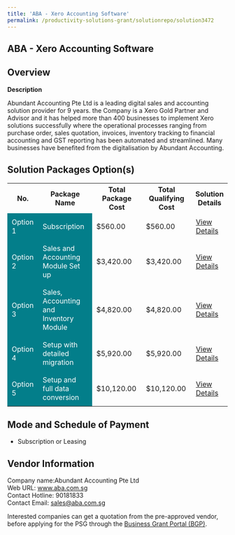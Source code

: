 ```yaml
---
title: 'ABA - Xero Accounting Software'
permalink: /productivity-solutions-grant/solutionrepo/solution3472
---
```


## ABA - Xero Accounting Software

## Overview

**Description**

Abundant Accounting Pte Ltd is a leading digital sales and accounting solution provider for 9 years. the Company is a Xero Gold Partner and Advisor and it has helped more than 400 businesses to implement Xero solutions successfully where the operational processes ranging from purchase order, sales quotation, invoices, inventory tracking to financial accounting and GST reporting has been automated and streamlined. Many businesses have benefited from the digitalisation by Abundant Accounting.

## Solution Packages Option(s)

<table>
<tr>
<th><b>No.</b></th>
<th><b>Package Name</b></th>
<th><b>Total Package Cost</b></th>
<th><b>Total Qualifying Cost</b></th>
<th><b>Solution Details</b></th>
</tr>
<tr>
<td style='padding: 10px; background-color: #037E8A; color: #FFFFFF;'>Option 1</td>
<td style='padding: 10px; background-color: #037E8A; color: #FFFFFF;'>Subscription </td>
<td style='padding: 10px;'>$560.00</td>
<td style='padding: 10px;'>$560.00</td>
<td style='padding: 10px;'><a href='https://www.gobusiness.gov.sg/images/psg/Abundant_Accounting_Desensitised_Annex_3_Part_1.pdf' target='_blank'>View Details</a></td>
</tr>
<tr>
<td style='padding: 10px; background-color: #037E8A; color: #FFFFFF;'>Option 2</td>
<td style='padding: 10px; background-color: #037E8A; color: #FFFFFF;'>Sales and Accounting Module Set up </td>
<td style='padding: 10px;'>$3,420.00</td>
<td style='padding: 10px;'>$3,420.00</td>
<td style='padding: 10px;'><a href='https://www.gobusiness.gov.sg/images/psg/Abundant_Accounting_Desensitised_Annex_3_Part_2.pdf' target='_blank'>View Details</a></td>
</tr>
<tr>
<td style='padding: 10px; background-color: #037E8A; color: #FFFFFF;'>Option 3</td>
<td style='padding: 10px; background-color: #037E8A; color: #FFFFFF;'>Sales, Accounting and Inventory Module</td>
<td style='padding: 10px;'>$4,820.00</td>
<td style='padding: 10px;'>$4,820.00</td>
<td style='padding: 10px;'><a href='https://www.gobusiness.gov.sg/images/psg/Abundant_Accounting_Desensitised_Annex_3_Part_3.pdf' target='_blank'>View Details</a></td>
</tr>
<tr>
<td style='padding: 10px; background-color: #037E8A; color: #FFFFFF;'>Option 4</td>
<td style='padding: 10px; background-color: #037E8A; color: #FFFFFF;'>Setup with detailed migration</td>
<td style='padding: 10px;'>$5,920.00</td>
<td style='padding: 10px;'>$5,920.00</td>
<td style='padding: 10px;'><a href='https://www.gobusiness.gov.sg/images/psg/Abundant_Accounting_Desensitised_Annex_3_Part_4.pdf' target='_blank'>View Details</a></td>
</tr>
<tr>
<td style='padding: 10px; background-color: #037E8A; color: #FFFFFF;'>Option 5</td>
<td style='padding: 10px; background-color: #037E8A; color: #FFFFFF;'>Setup and full data conversion</td>
<td style='padding: 10px;'>$10,120.00</td>
<td style='padding: 10px;'>$10,120.00</td>
<td style='padding: 10px;'><a href='https://www.gobusiness.gov.sg/images/psg/Abundant_Accounting_Desensitised_Annex_3_Part_5.pdf' target='_blank'>View Details</a></td>
</tr>
</table>

## Mode and Schedule of Payment

 - Subscription or Leasing

## Vendor Information

 Company name:Abundant Accounting Pte Ltd<br>Web URL: www.aba.com.sg <br>Contact Hotline: 90181833 <br>Contact Email: sales@aba.com.sg 

Interested companies can get a quotation from the pre-approved vendor, before applying for the PSG through the <a href='https://www.businessgrants.gov.sg/' target='_blank' rel='noopener'>Business Grant Portal (BGP)</a>.

<script src="/jquery/resize-tables.js"></script>
